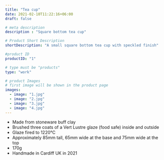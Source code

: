 ```yaml
---
title: "Tea cup"
date: 2021-02-10T11:22:16+06:00
draft: false

# meta description
description : "Square bottom tea cup"

# Product Short Description
shortDescription: "A small square bottom tea cup with speckled finish"

#product ID
productID: "1"

# type must be "products"
type: "work"

# product Images
# first image will be shown in the product page
images:
  - image: "1.jpg"
  - image: "2.jpg"
  - image: "3.jpg"
  - image: "4.jpg"
---
```


- Made from stoneware buff clay
- Brushed three coats of a Vert Lustre glaze (food safe) inside and outside
- Glaze fired to 1220&deg;C
- Approximately 85mm tall, 65mm wide at the base and 75mm wide at the top
- 170g
- Handmade in Cardiff UK in 2021